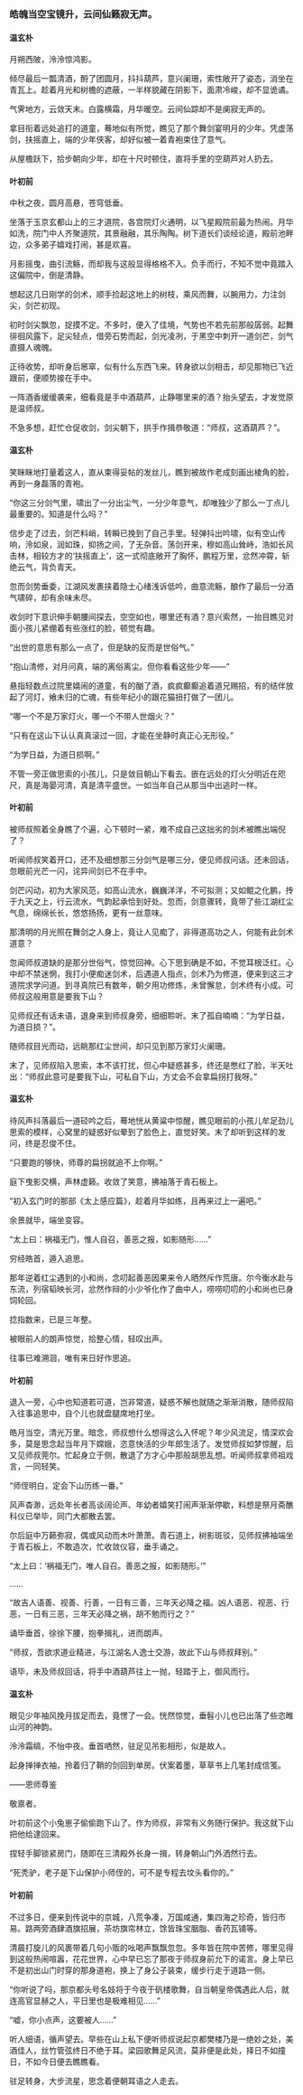 ### 皓魄当空宝镜升，云间仙籁寂无声。

#### 温玄朴

月朔西陂，泠泠惊鸿影。

倾尽最后一瓢清酒，酹了团圆月，抖抖葫芦，意兴阑珊，索性敞开了姿态，消坐在青瓦上。趁着月光和树檐的遮蔽，一半样貌藏在阴影下，面肃冷峻，却不显诡谲。

气霁地方，云敛天末。白露横霜，月华暖空。云间仙踪却不是阒寂无声的。

拿目衔着远处追打的道童，蓦地似有所觉，瞧见了那个舞剑宴明月的少年。凭虚荡剑，扶摇直上，端的少年侠客，却好似被一着青袍束住了意气。

从屋檐跃下，拾步朝向少年，却在十尺时顿住，直将手里的空葫芦对人扔去。

#### 叶初前

中秋之夜，圆月高悬，苍穹低垂。

坐落于玉京玄都山上的三才道院，各宫院灯火通明，以飞星殿院前最为热闹。月华如洗，院门中人齐聚道院，其景融融，其乐陶陶。树下道长们谈经论道，殿前池畔边，众多弟子嬉戏打闹，甚是欢喜。

月影摇曳，曲引流觞，而却我与这般显得格格不入。负手而行，不知不觉中竟踏入这偏院中，倒是清静。

想起这几日刚学的剑术，顺手捡起这地上的树枝，乘风而舞，以腕用力，力注剑尖，剑芒初现。

初时剑尖飘忽，捉摸不定。不多时，便入了佳境，气势也不若先前那般孱弱。起舞徘徊风露下，足尖轻点，借旁石势而起，剑光凌冽，于黑空中刺开一道剑芒，剑气直摄人魂魄。

正待收势，却听身后窸窣，似有什么东西飞来。转身欲以剑相击，却见那物已飞近跟前，便顺势接在手中。

一阵酒香缓缓袭来，细看竟是手中酒葫芦，止静哪里来的酒？抬头望去，才发觉原是温师叔。

不急多想，赶忙仓促收剑，剑尖朝下，拱手作揖恭敬道：“师叔，这酒葫芦？”。

#### 温玄朴

笑眯眯地打量着这人，直从束得妥帖的发丝儿，瞧到被故作老成刻画出棱角的脸，再到一身磊落的青袍。

“你这三分剑气里，啸出了一分出尘气，一分少年意气，却唯独少了那么一丁点儿最重要的。知道是什么吗？”

信步走了过去，剑芒料峭，转瞬已挽到了自己手里。轻弹抖出吟啸，似有空山传响，泠如泉，润如珠，抑扬之间，了无杂音。荡剑开来，穆如高山耸峙，浩如长风击林，相较方才的‘扶摇直上’，这一式彻底敞开了胸怀，鹏程万里，忿然冲霄，斩绝云气，背负青天。

忽而剑势垂委，江湖风发裹挟着隐士心绪浅诉低吟，曲意流觞，酿作了最后一分酒气啸碎，却有余味未尽。

收剑时下意识伸手朝腰间探去，空空如也，哪里还有酒？意兴索然，一抬目瞧见对面小孩儿紧绷着有些涨红的脸，顿觉有趣。

“出世的意思有那么一点了，但是缺的反而是世俗气。”

“抱山清修，对月问真，端的离俗离尘。但你看看这些少年——”

悬指轻数点过院里嬉闹的道童，有的酗了酒，疯疯癫癫追着道兄赐招，有的结伴放起了河灯，飨未归的亡魂，有些年纪小的跟花猫扭打做了一团儿。

“哪一个不是万家灯火，哪一个不带人世烟火？”

“只有在这山下认认真真滚过一回，才能在坐静时真正心无形役。”

“为学日益，为道日损啊。”

不管一旁正做思索的小孩儿，只是敛目朝山下看去。嵌在远处的灯火分明近在咫尺，真是海晏河清，真是清平盛世。一如当年自己从那当中出逃时一样。

#### 叶初前

被师叔照着全身瞧了个遍，心下顿时一紧，难不成自己这拙劣的剑术被瞧出端倪了？

听闻师叔笑着开口，还不及细想那三分剑气是哪三分，便见师叔问话。还未回话，忽眼前光芒一闪，诧异间剑已不在手中。

剑芒闪动，初为大家风范，如高山流水，巍巍洋洋，不可拟测；又如鲲之化鹏，抟于九天之上，行云流水，气韵起承恰到好处。忽而，剑意骤转，竟带了些江湖红尘气息，绵绵长长，悠悠扬扬，更有一丝意味。

那清明的月光照在舞剑之人身上，竟让人见痴了，非得道高功之人，何能有此剑术道意？

忽闻师叔道缺的是那分世俗气，惊觉回神。心下思到确是不如，不觉耳根泛红。心中却不禁迷惘，我打小便痴迷剑术，后遇道人指点，剑术乃为修道，便来到这三才道院求学问道。到寻真院已有数年，朝夕用功修炼，未曾懈怠，剑术终有小成。可师叔这般用意是要我下山？

见师叔还有话未语，退身来到师叔身旁，细细聆听。末了孤自喃喃：“为学日益，为道日损？”。

随师叔目光而动，远眺那红尘世间，却只见到那万家灯火阑珊。

末了，见师叔陷入思索，本不该打扰，但心中疑惑甚多，终还是憋红了脸，半天吐出：“师叔此意可是要我下山，可私自下山，方丈会不会拿扁拐打我呀。”

#### 温玄朴

待风声抖落最后一道硁吟之后，蓦地恍从黄粱中惊醒，瞧见眼前的小孩儿牟足劲儿思索的模样，心窝里的疑惑好似晕到了脸色上，直觉好笑。末了却听到这样的发问，终是忍俊不住。

“只要跑的够快，师尊的扁拐就追不上你啊。”

庭下曳影交横，声林虚籁。收敛了笑意，拂袖落于青石板上。

“初入玄门时的那部《太上感应篇》，趁着月华如练，且再来过上一遍吧。”

余景就毕，端坐变容。

“太上曰：祸福无门，惟人自召，善恶之报，如影随形……”

穷经皓首，遁入追思。

那年逆着红尘遇到的小和尚，念叨起善恶因果来令人晒然斥作荒唐。尔今衡水赴与东流，列宿韬映长河，忿然作辩的小少爷化作了曲中人，唠唠叨叨的小和尚也已身饲轮回。

捻指数来，已是三年整。

被眼前人的朗声惊觉，拾整心情，轻叹出声。

往事已难溯洄，唯有来日好作思追。

#### 叶初前

退入一旁，心中也知道若可道，岂非常道，疑惑不解也就随之渐渐消散，随师叔陷入往事追思中，自个儿也就盘腿席地打坐。

皓月当空，清光万里。暗念，师叔想什么想得这么入怀呢？年少风流足，情深欢会多，莫是思念起当年月下嫦娥，恣意快活的少年郎生活了。发觉师叔如梦惊醒，后又见师叔莞尔。忙起身立于侧，散退了方才心中那般胡思乱想。听闻师叔拿师祖戏言，一同轻笑。

“师侄明白，定会下山历练一番。”

风声杳渺，远处年长者高谈阔论声、年幼者嬉笑打闹声渐渐停歇，料想是祭月斋醮科仪已举毕，同门大都散去罢。

尔后庭中万籁弥寂，偶或风动而木叶萧萧。青石道上，树影斑驳，见师叔拂袖端坐于青石板上，不敢造次，忙收敛仪容，垂手诵之。

“太上曰：‘祸福无门，唯人自召。善恶之报，如影随形。’”

……

“故吉人语善、视善、行善，一日有三善，三年天必降之福。凶人语恶、视恶、行恶，一日有三恶，三年天必降之祸，胡不勉而行之？”

诵毕垂首，徐徐下腰，抱拳揖礼，进而朗声。

“师叔，吾欲求道业精进，与江湖名人逸士交游，故此下山与师叔拜别。”

语毕，未及师叔回话，将手中酒葫芦往上一抛，轻踏于上，御风而行。

#### 温玄朴

眼见少年袖风挽月拔足而去，竟愣了一会。恍然惊觉，垂髫小儿也已出落了些恣睢山河的神韵。

泠泠霜缟，不怡中夜。垂首哂然，驻足见吊影相形，似是故人。

起身掸掸衣袖，拎着归了鞘的剑回到单房。伏案着墨，草草书上几笔封成信笺。

——恩师尊鉴

敬禀者。

叶初前这个小兔崽子偷偷跑下山了。作为师叔，非常有义务随行保护。我这就下山把他给逮回来。

捏轻手脚锁紧房门，随即在三清殿外长身一揖，转身朝山门外洒然行去。

“死秃驴，老子是下山保护小师侄的，可不是专程去坟头看你的。”

#### 叶初前

不过多日，便来到传说中的京城，八荒争凑，万国咸通，集四海之珍奇，皆归市易。路两旁酒肆酒旗招展，茶坊旗帘林立，馀皆珠宝胭脂、香药瓦铺等。

清晨打旋儿的风裹带着几句小贩的吆喝声飘飘忽忽。多年皆在院中苦修，哪里见得到这般热闹喧嚣，花花世界，心中早已忘了那夜于师叔身前允下的诺言。身上早已不是初出山门时穿的那身道袍，换上了身公子装束，缓步行走于道路一侧。

“你听说了吗，那京都头号名妓将于今夜于矾楼歌舞，自当朝皇帝偶遇此人后，就连高官显赫之人，平日里也是极难相见……”

“嘘，你小点声，这要被人……”

听人细语，循声望去。早些在山上私下便听师叔说起京都樊楼乃是一绝妙之处，美酒佳人，丝竹管弦终日不绝于耳。梁园歌舞足风流，莫非便是此处，择日不如撞日，不如今日便去瞧瞧看。

驻足转身，大步流星，思念着便朝耳语之人走去。
